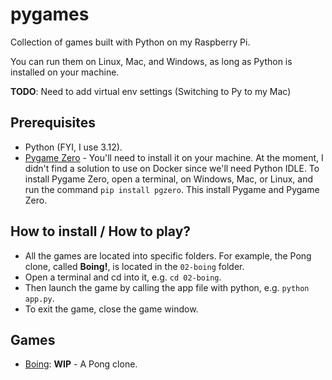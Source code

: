 # pygames
Collection of games built with Python on my Raspberry Pi.

You can run them on Linux, Mac, and Windows, as long as Python is installed on your machine.

**TODO**: Need to add virtual env settings (Switching to Py to my Mac)

## Prerequisites

- Python (FYI, I use 3.12).
- [Pygame Zero](https://pygame-zero.readthedocs.io/en/stable/index.html) - You'll need to install it on your machine. At the moment, I didn't find a solution to use on Docker since we'll need Python IDLE. To install Pygame Zero, open a terminal, on Windows, Mac, or Linux, and run the command `pip install pgzero`. This install Pygame and Pygame Zero.


## How to install / How to play?

- All the games are located into specific folders. For example, the Pong clone, called **Boing!**, is located in the `02-boing` folder.
- Open a terminal and cd into it, e.g. `cd 02-boing`.
- Then launch the game by calling the app file with python, e.g. `python app.py`.
- To exit the game, close the game window.


## Games

- [Boing](./02-boing): **WIP** - A Pong clone.

